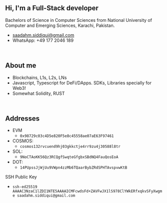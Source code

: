 ## Hi, I'm a Full-Stack developer

Bachelors of Science in Computer Sciences from National University of Computer and Emerging Sciences, Karachi, Pakistan.

- <a href="mailto:saadahm.siddiqui@gmail.com">saadahm.siddiqui@gmail.com</a>
- WhatsApp: +49 177 2046 189

</br>

## About me
- Blockchains, L1s, L2s, LNs
- Javascript, Typescript for DeFi/DApps. SDKs, Libraries specially for Web3! 
- Somewhat Solidity, RUST

</br>

## Addresses

- EVM
  - `0x98729c03c4D5e820F5e8c45558ae07aE63F97461`
- COSMOS:
  - `cosmos132rvcuend9hj03gkkctje4rr9zu4j30588l8tr`
- SOL:
  - `9NoCTAoKK56Qz3RCQgfSwqteGfgbxSBdNQ4FauQosEoA`
- DOT:
  - `14PUpssJjWjUu9VWpn4zzMb6TQaarBybZRdSPHTAvspvwKtB`

SSH Public Key
- `ssh-ed25519 AAAAC3NzaC1lZDI1NTE5AAAAICMFcwdsFd+ZAVFwJX1lS978ClYWkERfxqkvSFyXwgme saadahm.siddiqui@gmail.com`

<!-- `0xaed1a06bb523c9b6bea74d61a81e23024dcdae02` -->
<!-- `0x9ceea64db265e17118ed36a2a8e7ea690bfa2ffc` -->
